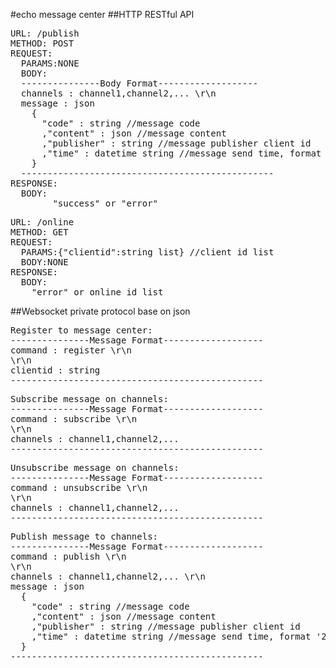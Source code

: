 #echo message center
##HTTP RESTful API
<pre>
URL: /publish
METHOD: POST
REQUEST:
  PARAMS:NONE
  BODY:
  ---------------Body Format-------------------
  channels : channel1,channel2,... \r\n
  message : json
    {
      "code" : string //message code
      ,"content" : json //message content
      ,"publisher" : string //message publisher client id
      ,"time" : datetime string //message send time, format '2016-01-01 10:10:10'
    }
  ------------------------------------------------
RESPONSE:
  BODY:
		"success" or "error"
</pre>

<pre>
URL: /online
METHOD: GET
REQUEST:
  PARAMS:{"clientid":string list} //client id list
  BODY:NONE
RESPONSE:
  BODY:
    "error" or online id list		
</pre>

##Websocket private protocol base on json
<pre>
Register to message center:
---------------Message Format-------------------
command : register \r\n
\r\n
clientid : string
------------------------------------------------
</pre>

<pre>
Subscribe message on channels:
---------------Message Format-------------------
command : subscribe \r\n
\r\n
channels : channel1,channel2,...
------------------------------------------------
</pre>

<pre>
Unsubscribe message on channels:
---------------Message Format-------------------
command : unsubscribe \r\n
\r\n
channels : channel1,channel2,...
------------------------------------------------
</pre>

<pre>
Publish message to channels:
---------------Message Format-------------------
command : publish \r\n
\r\n
channels : channel1,channel2,... \r\n
message : json
  {
    "code" : string //message code
    ,"content" : json //message content
    ,"publisher" : string //message publisher client id
    ,"time" : datetime string //message send time, format '2016-01-01 10:10:10'
  }
------------------------------------------------
</pre>
